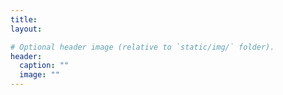 ```yaml
---
title:
layout:

# Optional header image (relative to `static/img/` folder).
header:
  caption: ""
  image: ""
---
```


